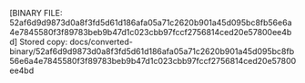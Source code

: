 [BINARY FILE: 52af6d9d9873d0a8f3fd5d61d186afa05a71c2620b901a45d095bc8fb56e6a4e7845580f3f89783beb9b47d1c023cbb97fccf2756814ced20e57800ee4bd]
Stored copy: docs/converted-binary/52af6d9d9873d0a8f3fd5d61d186afa05a71c2620b901a45d095bc8fb56e6a4e7845580f3f89783beb9b47d1c023cbb97fccf2756814ced20e57800ee4bd
